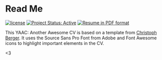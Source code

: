 # Read Me

[![license](https://img.shields.io/badge/license-MIT-blue.svg)](https://github.com/lgeurts/Resume/blob/master/LICENSE.md) [![Project Status: Active](http://www.repostatus.org/badges/latest/active.svg)](http://www.repostatus.org/#active) [![Resume in PDF format](https://img.shields.io/badge/resume-pdf-green.svg)](https://github.com/lgeurts/Resume/luc_geurts.pdf)

This YAAC: Another Awesome CV is based on a template from [Christoph Berger](https://github.com/darwiin/yaac-another-awesome-cv). It uses the Source Sans Pro Font from Adobe and Font Awesome icons to highlight important elements in the CV.

<3
